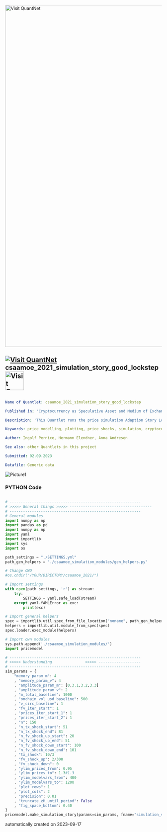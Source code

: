 [<img src="https://github.com/QuantLet/Styleguide-and-FAQ/blob/master/pictures/banner.png" width="1100" alt="Visit QuantNet">](http://quantlet.de/)

## [<img src="https://github.com/QuantLet/Styleguide-and-FAQ/blob/master/pictures/qloqo.png" alt="Visit QuantNet">](http://quantlet.de/) **csaamoe_2021_simulation_story_good_lockstep** [<img src="https://github.com/QuantLet/Styleguide-and-FAQ/blob/master/pictures/QN2.png" width="60" alt="Visit QuantNet 2.0">](http://quantlet.de/)

```yaml

Name of Quantlet: csaamoe_2021_simulation_story_good_lockstep

Published in: 'Cryptocurrency as Speculative Asset and Medium of Exchange (Pernice et al., 2021)'

Description: 'This Quantlet runs the price simulation Adaption Story Lockstep described in the paper. Simulations are triggered with respect to shocks in the fundamental value. Additional simulations show the influence of the models parameters. To run this script, please clone the public repository from https://github.com/trudi-group/csaamoe_simulation_modules into the directory of this Quantlet.'

Keywords: price modelling, plotting, price shocks, simulation, cryptocurrency

Author: Ingolf Pernice, Hermann Elendner, Anna Andresen

See also: other Quantlets in this project

Submitted: 02.09.2023

Datafile: Generic data

```

![Picture1](simulation_story_good_lockstep.png)

### PYTHON Code
```python

# -----------------------------------------------------------
# >>>>> General things >>>>> -------------------------------------
# -----------------------------------------------------------
# General modules
import numpy as np
import pandas as pd
import numpy as np
import yaml
import importlib
import sys
import os

path_settings = "./SETTINGS.yml"
path_gen_helpers = "./csaamoe_simulation_modules/gen_helpers.py"

# Change CWD
#os.chdir("/YOUR/DIRECTORY/csaamoe_2021/")

# Import settings
with open(path_settings, 'r') as stream:
    try:
        SETTINGS = yaml.safe_load(stream)
    except yaml.YAMLError as exc:
        print(exc)

# Import general helpers
spec = importlib.util.spec_from_file_location("noname", path_gen_helpers)
helpers = importlib.util.module_from_spec(spec)
spec.loader.exec_module(helpers)

# Import own modules
sys.path.append('./csaamoe_simulation_modules/')
import pricemodel

# -----------------------------------------------------------
# >>>>> Understanding               >>>>> -------------------
# -----------------------------------------------------------
sim_params = {
    "memory_param_m": 4
    , "memory_param_v": 4
    , "amplitude_param_m": [0,3.1,3.2,3.3]
    , "amplitude_param_v": 2
    , "m_total_baseline": 1000
    , "onchain_vol_usd_baseline": 500
    , "v_circ_baseline": 1
    , "fv_iter_start": 1
    , "prices_iter_start_1": 1
    , "prices_iter_start_2": 1
    , "n": 150
    , "n_tx_shock_start": 51
    , "n_tx_shock_end": 81
    , "n_fv_shock_up_start": 20
    , "n_fv_shock_up_end": 51
    , "n_fv_shock_down_start": 100
    , "n_fv_shock_down_end": 101
    , "tx_shock": 10/3
    , "fv_shock_up": 2/300
    , "fv_shock_down": 0
    , "ylim_prices_from": 0.95
    , "ylim_prices_to": 1.3#1.3
    , "ylim_modelvars_from": 400
    , "ylim_modelvars_to": 1200
    , "plot_rows": 1
    , "plot_cols": 2
    , "precision": 0.01
    , "truncate_zH_until_period": False
    , "fig_space_bottom": 0.40
}
pricemodel.make_simulation_story(params=sim_params, fname="simulation_story_good_lockstep", path=SETTINGS["plotting"]["path"])

```

automatically created on 2023-09-17